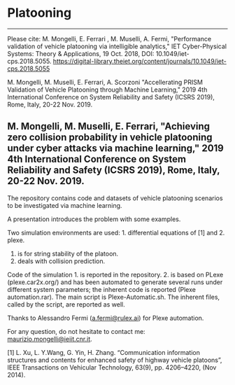 # Platooning

-----------------------------------
Please cite: 
M. Mongelli, E. Ferrari , M. Muselli, A. Fermi, "Performance validation of vehicle platooning via intelligible analytics," IET Cyber-Physical Systems: Theory & Applications, 19 Oct. 2018, DOI:  10.1049/iet-cps.2018.5055.
https://digital-library.theiet.org/content/journals/10.1049/iet-cps.2018.5055

M. Mongelli, M. Muselli, E. Ferrari, A. Scorzoni "Accellerating PRISM Validation of Vehicle Platooning through Machine Learning," 2019 4th International Conference on System Reliability and Safety (ICSRS 2019), Rome, Italy, 20-22 Nov. 2019.

M. Mongelli, M. Muselli, E. Ferrari, "Achieving zero collision probability in vehicle platooning under cyber attacks via machine learning," 2019 4th International Conference on System Reliability and Safety (ICSRS 2019), Rome, Italy, 20-22 Nov. 2019.
-----------------------------------

The repository contains code and datasets of vehicle platooning scenarios to be investigated via machine learning. 

A presentation introduces the problem with some examples. 

Two simulation environments are used: 1. differential equations of [1] and 2. plexe. 
1. is for string stability of the platoon. 
2. deals with collision prediction. 

Code of the simulation 1. is reported in the repository. 
2. is based on PLexe (plexe.car2x.org/) and has been automated to generate several runs under different system parameters; the inherent code is reported (Plexe automation.rar). The main script is Plexe-Automatic.sh. The inherent files, called by the script, are reported as well.

Thanks to Alessandro Fermi (a.fermi@rulex.ai) for Plexe automation.

For any question, do not hesitate to contact me: maurizio.mongelli@ieiit.cnr.it.

[1] L. Xu, L. Y.Wang, G. Yin, H. Zhang. “Communication information structures and contents for enhanced safety of highway vehicle platoons”, IEEE Transactions on Vehicular Technology, 63(9), pp. 4206–4220, (Nov 2014).
